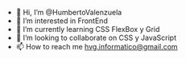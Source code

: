 - 👋 Hi, I’m @HumbertoValenzuela
- 👀 I’m interested in FrontEnd
- 🌱 I’m currently learning CSS FlexBox y Grid
- 💞️ I’m looking to collaborate on CSS y JavaScript
- 📫 How to reach me hvg.informatico@gmail.com

<!---
HumbertoValenzuela/HumbertoValenzuela is a ✨ special ✨ repository because its `README.md` (this file) appears on your GitHub profile.
You can click the Preview link to take a look at your changes.
--->
